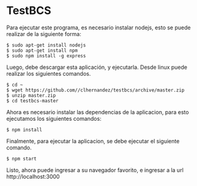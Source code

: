 # TestBCS

Para ejecutar este programa, es necesario instalar nodejs, esto se puede realizar de la siguiente forma:

	$ sudo apt-get install nodejs
	$ sudo apt-get install npm
	$ sudo npm install -g express

Luego, debe descargar esta aplicación, y ejecutarla. Desde linux puede realizar los siguientes comandos.

	$ cd ~ 
	$ wget https://github.com//clhernandez/testbcs/archive/master.zip
	$ unzip master.zip
	$ cd testbcs-master

Ahora es necesario instalar las dependencias de la aplicacion, para esto ejecutamos los siguientes comandos:

	$ npm install

Finalmente, para ejecutar la aplicacion, se debe ejecutar el siguiente comando.

	$ npm start

Listo, ahora puede ingresar a su navegador favorito, e ingresar a la url http://localhost:3000
